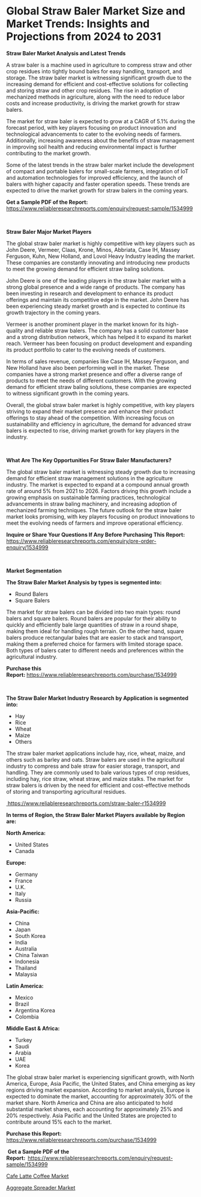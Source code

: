 <p><h1>Global Straw Baler Market Size and Market Trends: Insights and Projections from 2024 to 2031</h1></p><p><strong>Straw Baler Market Analysis and Latest Trends</strong></p>
<p><p>A straw baler is a machine used in agriculture to compress straw and other crop residues into tightly bound bales for easy handling, transport, and storage. The straw baler market is witnessing significant growth due to the increasing demand for efficient and cost-effective solutions for collecting and storing straw and other crop residues. The rise in adoption of mechanized methods in agriculture, along with the need to reduce labor costs and increase productivity, is driving the market growth for straw balers.</p><p>The market for straw baler is expected to grow at a CAGR of 5.1% during the forecast period, with key players focusing on product innovation and technological advancements to cater to the evolving needs of farmers. Additionally, increasing awareness about the benefits of straw management in improving soil health and reducing environmental impact is further contributing to the market growth.</p><p>Some of the latest trends in the straw baler market include the development of compact and portable balers for small-scale farmers, integration of IoT and automation technologies for improved efficiency, and the launch of balers with higher capacity and faster operation speeds. These trends are expected to drive the market growth for straw balers in the coming years.</p></p>
<p><strong>Get a Sample PDF of the Report:&nbsp;</strong> <a href="https://www.reliableresearchreports.com/enquiry/request-sample/1534999">https://www.reliableresearchreports.com/enquiry/request-sample/1534999</a></p>
<p>&nbsp;</p>
<p><strong>Straw Baler Major Market Players</strong></p>
<p><p>The global straw baler market is highly competitive with key players such as John Deere, Vermeer, Claas, Krone, Minos, Abbriata, Case IH, Massey Ferguson, Kuhn, New Holland, and Lovol Heavy Industry leading the market. These companies are constantly innovating and introducing new products to meet the growing demand for efficient straw baling solutions.</p><p>John Deere is one of the leading players in the straw baler market with a strong global presence and a wide range of products. The company has been investing in research and development to enhance its product offerings and maintain its competitive edge in the market. John Deere has been experiencing steady market growth and is expected to continue its growth trajectory in the coming years.</p><p>Vermeer is another prominent player in the market known for its high-quality and reliable straw balers. The company has a solid customer base and a strong distribution network, which has helped it to expand its market reach. Vermeer has been focusing on product development and expanding its product portfolio to cater to the evolving needs of customers.</p><p>In terms of sales revenue, companies like Case IH, Massey Ferguson, and New Holland have also been performing well in the market. These companies have a strong market presence and offer a diverse range of products to meet the needs of different customers. With the growing demand for efficient straw baling solutions, these companies are expected to witness significant growth in the coming years.</p><p>Overall, the global straw baler market is highly competitive, with key players striving to expand their market presence and enhance their product offerings to stay ahead of the competition. With increasing focus on sustainability and efficiency in agriculture, the demand for advanced straw balers is expected to rise, driving market growth for key players in the industry.</p></p>
<p>&nbsp;</p>
<p><strong>What Are The Key Opportunities For Straw Baler Manufacturers?</strong></p>
<p><p>The global straw baler market is witnessing steady growth due to increasing demand for efficient straw management solutions in the agriculture industry. The market is expected to expand at a compound annual growth rate of around 5% from 2021 to 2026. Factors driving this growth include a growing emphasis on sustainable farming practices, technological advancements in straw baling machinery, and increasing adoption of mechanized farming techniques. The future outlook for the straw baler market looks promising, with key players focusing on product innovations to meet the evolving needs of farmers and improve operational efficiency.</p></p>
<p><strong>Inquire or Share Your Questions If Any Before Purchasing This Report:</strong> <a href="https://www.reliableresearchreports.com/enquiry/pre-order-enquiry/1534999">https://www.reliableresearchreports.com/enquiry/pre-order-enquiry/1534999</a></p>
<p>&nbsp;</p>
<p><strong>Market Segmentation</strong></p>
<p><strong>The Straw Baler Market Analysis by types is segmented into:</strong></p>
<p><ul><li>Round Balers</li><li>Square Balers</li></ul></p>
<p><p>The market for straw balers can be divided into two main types: round balers and square balers. Round balers are popular for their ability to quickly and efficiently bale large quantities of straw in a round shape, making them ideal for handling rough terrain. On the other hand, square balers produce rectangular bales that are easier to stack and transport, making them a preferred choice for farmers with limited storage space. Both types of balers cater to different needs and preferences within the agricultural industry.</p></p>
<p><strong>Purchase this Report:&nbsp;</strong><a href="https://www.reliableresearchreports.com/purchase/1534999">https://www.reliableresearchreports.com/purchase/1534999</a></p>
<p>&nbsp;</p>
<p><strong>The Straw Baler Market Industry Research by Application is segmented into:</strong></p>
<p><ul><li>Hay</li><li>Rice</li><li>Wheat</li><li>Maize</li><li>Others</li></ul></p>
<p><p>The straw baler market applications include hay, rice, wheat, maize, and others such as barley and oats. Straw balers are used in the agricultural industry to compress and bale straw for easier storage, transport, and handling. They are commonly used to bale various types of crop residues, including hay, rice straw, wheat straw, and maize stalks. The market for straw balers is driven by the need for efficient and cost-effective methods of storing and transporting agricultural residues.</p></p>
<p><a href="https://www.reliableresearchreports.com/straw-baler-r1534999">&nbsp;https://www.reliableresearchreports.com/straw-baler-r1534999</a></p>
<p><strong>In terms of Region, the Straw Baler Market Players available by Region are:</strong></p>
<p>
    <p> <strong> North America: </strong>
        <ul>
            <li>United States</li>
            <li>Canada</li>
        </ul>
        </p> 
    <p> <strong> Europe: </strong>
        <ul>
            <li>Germany</li>
            <li>France</li>
            <li>U.K.</li>
            <li>Italy</li>
            <li>Russia</li>
        </ul>
        </p> 
    <p> <strong> Asia-Pacific: </strong>
        <ul>
            <li>China</li>
            <li>Japan</li>
            <li>South Korea</li>
            <li>India</li>
            <li>Australia</li>
            <li>China Taiwan</li>
            <li>Indonesia</li>
            <li>Thailand</li>
            <li>Malaysia</li>
        </ul>
        </p> 
    <p> <strong> Latin America: </strong>
        <ul>
            <li>Mexico</li>
            <li>Brazil</li>
            <li>Argentina Korea</li>
            <li>Colombia</li>
        </ul>
        </p> 
    <p> <strong> Middle East & Africa: </strong>
        <ul>
            <li>Turkey</li>
            <li>Saudi</li>
            <li>Arabia</li>
            <li>UAE</li>
            <li>Korea</li>
        </ul>
    </p>
    </p>
<p><p>The global straw baler market is experiencing significant growth, with North America, Europe, Asia Pacific, the United States, and China emerging as key regions driving market expansion. According to market analysis, Europe is expected to dominate the market, accounting for approximately 30% of the market share. North America and China are also anticipated to hold substantial market shares, each accounting for approximately 25% and 20% respectively. Asia Pacific and the United States are projected to contribute around 15% each to the market.</p></p>
<p><strong>Purchase this Report: </strong><a href="https://www.reliableresearchreports.com/purchase/1534999">https://www.reliableresearchreports.com/purchase/1534999</a></p>
<p>&nbsp;<strong>Get a Sample PDF of the Report:&nbsp;&nbsp;</strong><a href="https://www.reliableresearchreports.com/enquiry/request-sample/1534999">https://www.reliableresearchreports.com/enquiry/request-sample/1534999</a></p>
<p><strong></strong></p>
<p><p><a href="https://changeable-paste-463.notion.site/Cafe-Latte-Coffee-Market-Size-Market-Outlook-and-Market-Forecast-2024-to-2031-98683e85b8f943f39a0b6ea95a285046">Cafe Latte Coffee Market</a></p><p><a href="https://github.com/PeterParrish5/Market-Research-Report-List-4/blob/main/aggregate-spreader-market.md">Aggregate Spreader Market</a></p></p>